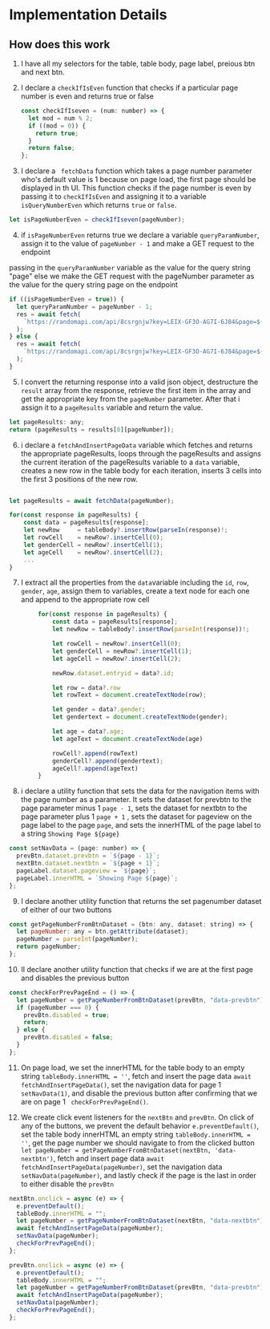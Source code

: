 # Implementation Details

## How does this work

1. I have all my selectors for the table, table body, page label, preious btn and next btn.

2. I declare a `checkIfIsEven` function that checks if a particular page number is even and returns true or false
   ```js
   const checkIfIseven = (num: number) => {
     let mod = num % 2;
     if ((mod = 0)) {
       return true;
     }
     return false;
   };
   ```
3. I declare a ` fetchData` function which takes a page number parameter who's default value is 1 because on page load, the first page should be displayed in th UI. This function checks if the page number is even by passing it to `checkIfIsEven` and assigning it to a variable `isQueryNumberEven` which returns `true` or `false`.

```js
let isPageNumberEven = checkIfIseven(pageNumber);
```

4. if `isPageNumberEven` returns true we declare a variable `queryParamNumber`, assign it to the value of `pageNumber - 1` and make a GET request to the endpoint

passing in the `queryParamNumber` variable as the value for the query string "page" else we make the GET request with the pageNumber parameter as the value for the query string page on the endpoint

```js
if ((isPageNumberEven = true)) {
  let queryParamNumber = pageNumber - 1;
  res = await fetch(
    `https://randomapi.com/api/8csrgnjw?key=LEIX-GF3O-AG7I-6J84&page=${queryParamNumber}`
  );
} else {
  res = await fetch(
    `https://randomapi.com/api/8csrgnjw?key=LEIX-GF3O-AG7I-6J84&page=${pageNumber}`
  );
}
```

5. I convert the returning response into a valid json object, destructure the `result` array from the response, retrieve the first item in the array and get the appropriate key from the `pageNumber` parameter. After that i assign it to a `pageResults` variable and return the value.

```js
let pageResults: any;
return (pageResults = results[0][pageNumber]);
```

6. i declare a `fetchAndInsertPageData` variable which fetches and returns the appropriate pageResults, loops through the pageResults and assigns the current iteration of the pageResults variable to a `data` variable, creates a new row in the table body for each iteration, inserts 3 cells into the first 3 positions of the new row.

```js

let pageResults = await fetchData(pageNumber);

for(const response in pageResults) {
    const data = pageResults[response];
    let newRow     = tableBody?.insertRow(parseIn(response)!;
    let rowCell    = newRow?.insertCell(0);
    let genderCell = newRow?.insertCell(1);
    let ageCell    = newRow?.insertCell(2);
    ...
}
```

7. I extract all the properties from the `data`variable including the `id`, `row`, `gender`, `age`, assign them to variables, create a text node for each one and append to the appropriate row cell

```js
        for(const response in pageResults) {
            const data = pageResults[response];
            let newRow = tableBody?.insertRow(parseInt(response))!;

            let rowCell = newRow?.insertCell(0);
            let genderCell = newRow?.insertCell(1);
            let ageCell = newRow?.insertCell(2);

            newRow.dataset.entryid = data?.id;

            let row = data?.row
            let rowText = document.createTextNode(row);

            let gender = data?.gender;
            let gendertext = document.createTextNode(gender);

            let age = data?.age;
            let ageText = document.createTextNode(age)

            rowCell?.append(rowText)
            genderCell?.append(gendertext);
            ageCell?.append(ageText)
        }
```

8. i declare a utility function that sets the data for the navigation items with the page number as a parameter. It sets the dataset for prevbtn to the page parameter minus 1 `page - 1`, sets the dataset for nextbtn to the page parameter plus 1 `page + 1` , sets the dataset for pageview on the page label to the page `page`, and sets the innerHTML of the page label to a string `Showing Page ${page}`

```js
const setNavData = (page: number) => {
  prevBtn.dataset.prevbtn = `${page - 1}`;
  nextBtn.dataset.nextbtn = `${page + 1}`;
  pageLabel.dataset.pageview = `${page}`;
  pageLabel.innerHTML = `Showing Page ${page}`;
};
```

9. I declare another utility function that returns the set pagenumber dataset of either of our two buttons

```js
const getPageNumberFromBtnDataset = (btn: any, dataset: string) => {
  let pageNumber: any = btn.getAttribute(dataset);
  pageNumber = parseInt(pageNumber);
  return pageNumber;
};
```

10. II declare another utility function that checks if we are at the first page and disables the previous button

```js
const checkForPrevPageEnd = () => {
  let pageNumber = getPageNumberFromBtnDataset(prevBtn, "data-prevbtn");
  if (pageNumber === 0) {
    prevBtn.disabled = true;
    return;
  } else {
    prevBtn.disabled = false;
  }
};
```

11. On page load, we set the innerHTML for the table body to an empty string `tableBody.innerHTML = ''`, fetch and insert the page data `await fetchAndInsertPageData()`, set the navigation data for page 1 `setNavData(1)`, and disable the previous button after confirming that we are on page 1 ` checkForPrevPageEnd()`.

12. We create click event listeners for the `nextBtn` and `prevBtn`. On click of any of the buttons, we prevent the default behavior `e.preventDefault()`, set the table body innerHTML an empty string `tableBody.innerHTML = ''`, get the page number we should navigate to from the clicked button `let pageNumber = getPageNumberFromBtnDataset(nextBtn, 'data-nextbtn')`, fetch and insert page data `await fetchAndInsertPageData(pageNumber)`, set the navigation data `setNavData(pageNumber)`, and lastly check if the page is the last in order to either disable the `prevBtn`

```js
nextBtn.onclick = async (e) => {
  e.preventDefault();
  tableBody.innerHTML = "";
  let pageNumber = getPageNumberFromBtnDataset(nextBtn, "data-nextbtn");
  await fetchAndInsertPageData(pageNumber);
  setNavData(pageNumber);
  checkForPrevPageEnd();
};

prevBtn.onclick = async (e) => {
  e.preventDefault();
  tableBody.innerHTML = "";
  let pageNumber = getPageNumberFromBtnDataset(prevBtn, "data-prevbtn");
  await fetchAndInsertPageData(pageNumber);
  setNavData(pageNumber);
  checkForPrevPageEnd();
};
```
